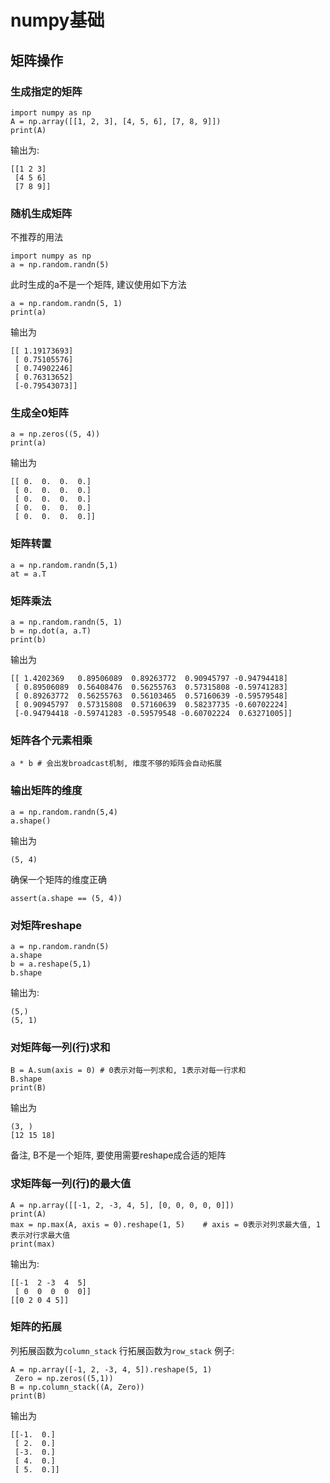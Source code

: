 # numpy基础

## 矩阵操作
### 生成指定的矩阵
```
import numpy as np
A = np.array([[1, 2, 3], [4, 5, 6], [7, 8, 9]])
print(A)
```
输出为:
```
[[1 2 3]
 [4 5 6]
 [7 8 9]]
```

### 随机生成矩阵
不推荐的用法
```
import numpy as np
a = np.random.randn(5)
```
此时生成的a不是一个矩阵, 建议使用如下方法
```
a = np.random.randn(5, 1)
print(a)
```
输出为  
```
[[ 1.19173693]
 [ 0.75105576]
 [ 0.74902246]
 [ 0.76313652]
 [-0.79543073]]
```

### 生成全0矩阵
```
a = np.zeros((5, 4))
print(a)
```
输出为
```
[[ 0.  0.  0.  0.]
 [ 0.  0.  0.  0.]
 [ 0.  0.  0.  0.]
 [ 0.  0.  0.  0.]
 [ 0.  0.  0.  0.]]
```

### 矩阵转置
```
a = np.random.randn(5,1)
at = a.T
```

### 矩阵乘法
```
a = np.random.randn(5, 1)
b = np.dot(a, a.T)
print(b)
```
输出为
```
[[ 1.4202369   0.89506089  0.89263772  0.90945797 -0.94794418]
 [ 0.89506089  0.56408476  0.56255763  0.57315808 -0.59741283]
 [ 0.89263772  0.56255763  0.56103465  0.57160639 -0.59579548]
 [ 0.90945797  0.57315808  0.57160639  0.58237735 -0.60702224]
 [-0.94794418 -0.59741283 -0.59579548 -0.60702224  0.63271005]]
```
### 矩阵各个元素相乘
```
a * b # 会出发broadcast机制, 维度不够的矩阵会自动拓展
```

### 输出矩阵的维度
```
a = np.random.randn(5,4)
a.shape()
```
输出为
```
(5, 4)
```
确保一个矩阵的维度正确
```
assert(a.shape == (5, 4))
```

### 对矩阵reshape
```
a = np.random.randn(5)
a.shape
b = a.reshape(5,1)
b.shape
```
输出为:
```
(5,)
(5, 1)
```

### 对矩阵每一列(行)求和
```
B = A.sum(axis = 0) # 0表示对每一列求和, 1表示对每一行求和
B.shape
print(B)
```
输出为  
```
(3, )
[12 15 18]
```
备注, B不是一个矩阵, 要使用需要reshape成合适的矩阵

### 求矩阵每一列(行)的最大值
```
A = np.array([[-1, 2, -3, 4, 5], [0, 0, 0, 0, 0]])
print(A)
max = np.max(A, axis = 0).reshape(1, 5)    # axis = 0表示对列求最大值, 1表示对行求最大值
print(max)
```
输出为:
```
[[-1  2 -3  4  5]
 [ 0  0  0  0  0]]
[[0 2 0 4 5]]
```

### 矩阵的拓展
列拓展函数为`column_stack`
行拓展函数为`row_stack`
例子:
```
A = np.array([-1, 2, -3, 4, 5]).reshape(5, 1)
 Zero = np.zeros((5,1))
B = np.column_stack((A, Zero))
print(B)
```
输出为
```
[[-1.  0.]
 [ 2.  0.]
 [-3.  0.]
 [ 4.  0.]
 [ 5.  0.]]
```